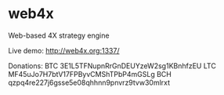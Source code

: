 # web4x
Web-based 4X strategy engine

Live demo: http://web4x.org:1337/

Donations:
BTC 3E1L5TFNupnRrGnDEUYzeW2sg1KBnhfzEU
LTC MF45uJo7H7btV17FPByvCMShTPbP4mGSLg
BCH qzpq4re227j6gsse5e08qhhnn9pnvrz9tvw30mlrxt
